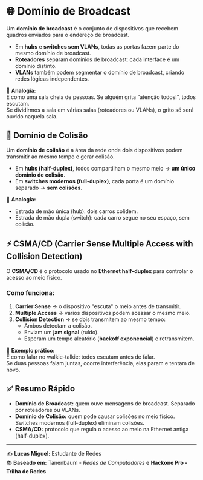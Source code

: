 # 🌐 Domínio de Broadcast

Um **domínio de broadcast** é o conjunto de dispositivos que recebem quadros enviados para o endereço de broadcast.

- Em **hubs** e **switches sem VLANs**, todas as portas fazem parte do mesmo domínio de broadcast.
- **Roteadores** separam domínios de broadcast: cada interface é um domínio distinto.
- **VLANs** também podem segmentar o domínio de broadcast, criando redes lógicas independentes.

📌 **Analogia:**  
É como uma sala cheia de pessoas. Se alguém grita “atenção todos!”, todos escutam.  
Se dividirmos a sala em várias salas (roteadores ou VLANs), o grito só será ouvido naquela sala.

## 🔀 Domínio de Colisão

Um **domínio de colisão** é a área da rede onde dois dispositivos podem transmitir ao mesmo tempo e gerar colisão.

- Em **hubs (half-duplex)**, todos compartilham o mesmo meio → **um único domínio de colisão**.
- Em **switches modernos (full-duplex)**, cada porta é um domínio separado → **sem colisões**.

📌 **Analogia:**  
- Estrada de mão única (hub): dois carros colidem.  
- Estrada de mão dupla (switch): cada carro segue no seu espaço, sem colisão.

## ⚡ CSMA/CD (Carrier Sense Multiple Access with Collision Detection)

O **CSMA/CD** é o protocolo usado no **Ethernet half-duplex** para controlar o acesso ao meio físico.  

### Como funciona:
1. **Carrier Sense** → o dispositivo "escuta" o meio antes de transmitir.  
2. **Multiple Access** → vários dispositivos podem acessar o mesmo meio.  
3. **Collision Detection** → se dois transmitem ao mesmo tempo:  
   - Ambos detectam a colisão.  
   - Enviam um **jam signal** (ruído).  
   - Esperam um tempo aleatório (**backoff exponencial**) e retransmitem.  

📌 **Exemplo prático:**  
É como falar no walkie-talkie: todos escutam antes de falar.  
Se duas pessoas falam juntas, ocorre interferência, elas param e tentam de novo.

## ✅ Resumo Rápido

- **Domínio de Broadcast:** quem ouve mensagens de broadcast. Separado por roteadores ou VLANs.  
- **Domínio de Colisão:** quem pode causar colisões no meio físico. Switches modernos (full-duplex) eliminam colisões.  
- **CSMA/CD:** protocolo que regula o acesso ao meio na Ethernet antiga (half-duplex).  

---

✍️ **Lucas Miguel:** Estudante de Redes  
📚 **Baseado em:** Tanenbaum - *Redes de Computadores* e **Hackone Pro - Trilha de Redes**
